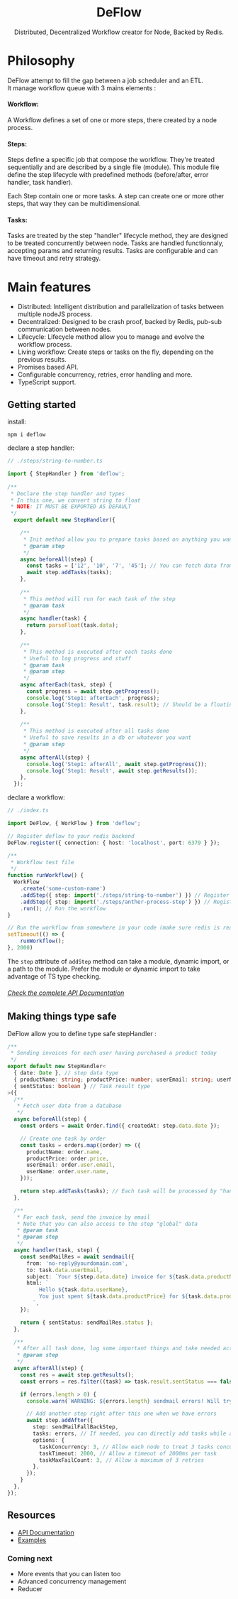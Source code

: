 <h1 align="center">DeFlow</h1>
<p align="center">Distributed, Decentralized Workflow creator for Node, Backed by Redis.</p>

# Philosophy 
DeFlow attempt to fill the gap between a job scheduler and an ETL.  
It manage workflow queue with 3 mains elements : 

#### Workflow:
A Workflow defines a set of one or more steps, there created by a node process.

#### Steps:
Steps define a specific job that compose the workflow.
They're treated sequentially and are described by a single file (module).
This module file define the step lifecycle with predefined methods (before/after, error handler, task handler).

Each Step contain one or more tasks. 
A step can create one or more other steps, that way they can be multidimensional. 

#### Tasks:
Tasks are treated by the step "handler" lifecycle method, they are designed to be treated concurrently between node.
Tasks are handled functionnaly, accepting params and returning results. 
Tasks are configurable and can have timeout and retry strategy.

# Main features
- Distributed: Intelligent distribution and parallelization of tasks between multiple nodeJS process.
- Decentralized: Designed to be crash proof, backed by Redis, pub-sub communication between nodes.
- Lifecycle: Lifecycle method allow you to manage and evolve the workflow process. 
- Living workflow: Create steps or tasks on the fly, depending on the previous results. 
- Promises based API.
- Configurable concurrency, retries, error handling and more.
- TypeScript support.

## Getting started

install:
```
npm i deflow
```

declare a step handler:
```typescript
// ./steps/string-to-number.ts 

import { StepHandler } from 'deflow';
  
/**
 * Declare the step handler and types
 * In this one, we convert string to float
 * NOTE: IT MUST BE EXPORTED AS DEFAULT
 */
  export default new StepHandler({

    /**
     * Init method allow you to prepare tasks based on anything you want
     * @param step
     */
    async beforeAll(step) {
      const tasks = ['12', '10', '7', '45']; // You can fetch data from external source or db
      await step.addTasks(tasks);
    },
  
    /**
     * This method will run for each task of the step
     * @param task
     */
    async handler(task) {
      return parseFloat(task.data);
    },
  
    /**
     * This method is executed after each tasks done
     * Useful to log progress and stuff
     * @param task
     * @param step
     */
    async afterEach(task, step) {
      const progress = await step.getProgress();
      console.log('Step1: afterEach', progress);
      console.log('Step1: Result', task.result); // Should be a floating number
    },
  
    /**
     * This method is executed after all tasks done
     * Useful to save results in a db or whatever you want
     * @param step
     */
    async afterAll(step) {
      console.log('Step1: afterAll', await step.getProgress());
      console.log('Step1: Result', await step.getResults());
    },
  });
```

declare a workflow:
```typescript
// ./index.ts 

import DeFlow, { WorkFlow } from 'deflow';

// Register deflow to your redis backend
DeFlow.register({ connection: { host: 'localhost', port: 6379 } });

/**
 * Workflow test file
 */
function runWorkflow() {
  WorkFlow
    .create('some-custom-name')
    .addStep({ step: import('./steps/string-to-number') }) // Register the step
    .addStep({ step: import('./steps/anther-process-step') }) // Register the step
    .run(); // Run the workflow
}

// Run the workflow from somewhere in your code (make sure redis is ready before)
setTimeout(() => {
    runWorkflow();
}, 2000)
```

The `step` attribute of `addStep` method can take a module, dynamic import, or a path to the module.
Prefer the module or dynamic import to take advantage of TS type checking.

###### [Check the complete API Documentation](https://github.com/Fabiencdp/Deflow/tree/main/docs/api.md)


## Making things type safe

DeFlow allow you to define type safe stepHandler :

```typescript
/**
 * Sending invoices for each user having purchased a product today
 */
export default new StepHandler<
  { date: Date }, // step data type
  { productName: string; productPrice: number; userEmail: string; userName: string }, // Task data type
  { sentStatus: boolean } // Task result type
>({
  /**
   * Fetch user data from a database
   */
  async beforeAll(step) {
    const orders = await Order.find({ createdAt: step.data.date });

    // Create one task by order
    const tasks = orders.map((order) => ({
      productName: order.name,
      productPrice: order.price,
      userEmail: order.user.email,
      userName: order.user.name,
    }));

    return step.addTasks(tasks); // Each task will be processed by "handler" method
  },

  /**
   * For each task, send the invoice by email
   * Note that you can also access to the step "global" data
   * @param task
   * @param step
   */
  async handler(task, step) {
    const sendMailRes = await sendmail({
      from: 'no-reply@yourdomain.com',
      to: task.data.userEmail,
      subject: `Your ${step.data.date} invoice for ${task.data.productName}`,
      html: `
          Hello ${task.data.userName},
          You just spent ${task.data.productPrice} for ${task.data.productName}
        `,
    });

    return { sentStatus: sendMailRes.status };
  },

  /**
   * After all task done, log some important things and take needed actions based on results
   * @param step
   */
  async afterAll(step) {
    const res = await step.getResults();
    const errors = res.filter((task) => task.result.sentStatus === false);

    if (errors.length > 0) {
      console.warn(`WARNING: ${errors.length} sendmail errors! Will try fallback method`);

      // Add another step right after this one when we have errors
      await step.addAfter({
        step: sendMailFallBackStep,
        tasks: errors, // If needed, you can directly add tasks while adding step
        options: {
          taskConcurrency: 3, // Allow each node to treat 3 tasks concurrently
          taskTimeout: 2000, // Allow a timeout of 2000ms per task
          taskMaxFailCount: 3, // Allow a maximum of 3 retries
        },
      });
    }
  },
});

```

## Resources

- [API Documentation](https://github.com/Fabiencdp/Deflow/tree/main/docs/api.md)
- [Examples](https://github.com/Fabiencdp/Deflow/tree/main/examples)


### Coming next
- More events that you can listen too
- Advanced concurrency management
- Reducer
